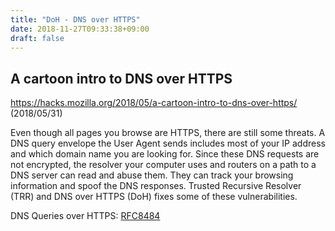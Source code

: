 ```yaml
---
title: "DoH - DNS over HTTPS"
date: 2018-11-27T09:33:38+09:00
draft: false
---
```


## A cartoon intro to DNS over HTTPS

https://hacks.mozilla.org/2018/05/a-cartoon-intro-to-dns-over-https/ (2018/05/31)

Even though all pages you browse are HTTPS, there are still some threats. A DNS query envelope the User Agent sends includes most of your IP address and which domain name you are looking for. Since these DNS requests are not encrypted, the resolver your computer uses and routers on a path to a DNS server can read and abuse them. They can track your browsing information and spoof the DNS responses. Trusted Recursive Resolver (TRR) and DNS over HTTPS (DoH) fixes some of these vulnerabilities.

DNS Queries over HTTPS: [RFC8484](https://tools.ietf.org/html/rfc8484)
